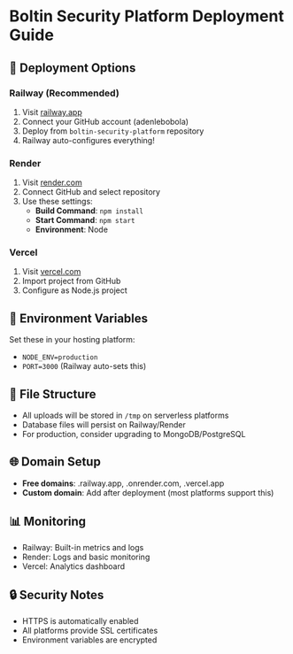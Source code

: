 # Boltin Security Platform Deployment Guide

## 🚀 Deployment Options

### Railway (Recommended)
1. Visit [railway.app](https://railway.app)
2. Connect your GitHub account (adenlebobola)
3. Deploy from `boltin-security-platform` repository
4. Railway auto-configures everything!

### Render
1. Visit [render.com](https://render.com)
2. Connect GitHub and select repository
3. Use these settings:
   - **Build Command**: `npm install`
   - **Start Command**: `npm start`
   - **Environment**: Node

### Vercel
1. Visit [vercel.com](https://vercel.com)
2. Import project from GitHub
3. Configure as Node.js project

## 🔧 Environment Variables
Set these in your hosting platform:
- `NODE_ENV=production`
- `PORT=3000` (Railway auto-sets this)

## 📁 File Structure
- All uploads will be stored in `/tmp` on serverless platforms
- Database files will persist on Railway/Render
- For production, consider upgrading to MongoDB/PostgreSQL

## 🌐 Domain Setup
- **Free domains**: .railway.app, .onrender.com, .vercel.app
- **Custom domain**: Add after deployment (most platforms support this)

## 📊 Monitoring
- Railway: Built-in metrics and logs
- Render: Logs and basic monitoring
- Vercel: Analytics dashboard

## 🔒 Security Notes
- HTTPS is automatically enabled
- All platforms provide SSL certificates
- Environment variables are encrypted